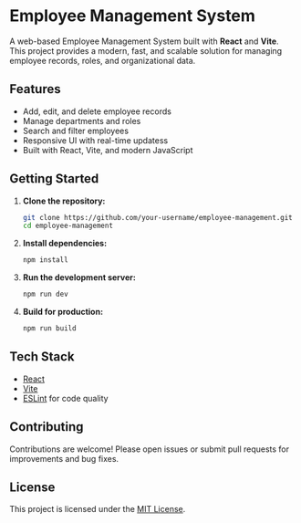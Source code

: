 # Employee Management System

A web-based Employee Management System built with **React** and **Vite**. This project provides a modern, fast, and scalable solution for managing employee records, roles, and organizational data.

## Features

- Add, edit, and delete employee records
- Manage departments and roles
- Search and filter employees
- Responsive UI with real-time updatess
- Built with React, Vite, and modern JavaScript

## Getting Started

1. **Clone the repository:**
    ```bash
    git clone https://github.com/your-username/employee-management.git
    cd employee-management
    ```

2. **Install dependencies:**
    ```bash
    npm install
    ```

3. **Run the development server:**
    ```bash
    npm run dev
    ```

4. **Build for production:**
    ```bash
    npm run build
    ```

## Tech Stack

- [React](https://react.dev/)
- [Vite](https://vitejs.dev/)
- [ESLint](https://eslint.org/) for code quality

## Contributing

Contributions are welcome! Please open issues or submit pull requests for improvements and bug fixes.

## License

This project is licensed under the [MIT License](LICENSE).
